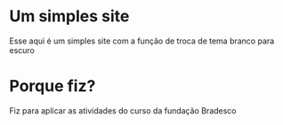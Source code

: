 # Um simples site 
Esse aqui é um simples site com a função de troca de tema branco para escuro

# Porque fiz?
Fiz para aplicar as atividades do curso da fundação Bradesco